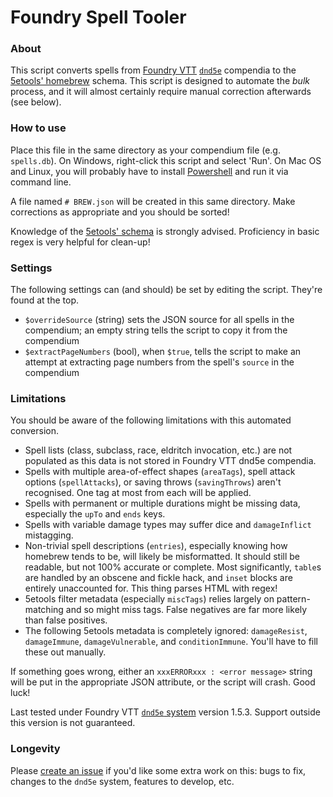 # Foundry Spell Tooler

### About
This script converts spells from [Foundry VTT](https://foundryvtt.com/) [`dnd5e`](https://gitlab.com/foundrynet/dnd5e) compendia to the [5etools' homebrew](https://github.com/TheGiddyLimit/homebrew) schema. This script is designed to automate the *bulk* process, and it will almost certainly require manual correction afterwards (see below).

### How to use
Place this file in the same directory as your compendium file (e.g. `spells.db`). On Windows, right-click this script and select 'Run'. On Mac OS and Linux, you will probably have to install [Powershell](https://github.com/powershell/powershell) and run it via command line.

A file named `# BREW.json` will be created in this same directory. Make corrections as appropriate and you should be sorted!

Knowledge of the [5etools' schema](https://github.com/TheGiddyLimit/TheGiddyLimit.github.io/tree/master/test/schema) is strongly advised. Proficiency in basic regex is very helpful for clean-up!

### Settings
The following settings can (and should) be set by editing the script. They're found at the top.
- `$overrideSource` (string) sets the JSON source for all spells in the compendium; an empty string tells the script to copy it from the compendium
- `$extractPageNumbers` (bool), when `$true`, tells the script to make an attempt at extracting page numbers from the spell's `source` in the compendium

### Limitations
You should be aware of the following limitations with this automated conversion.
- Spell lists (class, subclass, race, eldritch invocation, etc.) are not populated as this data is not stored in Foundry VTT dnd5e compendia.
- Spells with multiple area-of-effect shapes (`areaTags`), spell attack options (`spellAttacks`), or saving throws (`savingThrows`) aren't recognised. One tag at most from each will be applied.
- Spells with permanent or multiple durations might be missing data, especially the `upTo` and `ends` keys.
- Spells with variable damage types may suffer dice and `damageInflict` mistagging.
- Non-trivial spell descriptions (`entries`), especially knowing how homebrew tends to be, will likely be misformatted. It should still be readable, but not 100% accurate or complete. Most significantly, `table`s are handled by an obscene and fickle hack, and `inset` blocks are entirely unaccounted for. This thing parses HTML with regex!
- 5etools filter metadata (especially `miscTags`) relies largely on pattern-matching and so might miss tags. False negatives are far more likely than false positives.
- The following 5etools metadata is completely ignored: `damageResist`, `damageImmune`, `damageVulnerable`, and `conditionImmune`. You'll have to fill these out manually.

If something goes wrong, either an `xxxERRORxxx : <error message>` string will be put in the appropriate JSON attribute, or the script will crash. Good luck!
   
Last tested under Foundry VTT [`dnd5e` system](https://gitlab.com/foundrynet/dnd5e) version 1.5.3. Support outside this version is not guaranteed.

### Longevity

Please [create an issue](https://github.com/Spappz/VTT-Tooler-Suite/issues/new) if you'd like some extra work on this: bugs to fix, changes to the `dnd5e` system, features to develop, etc.